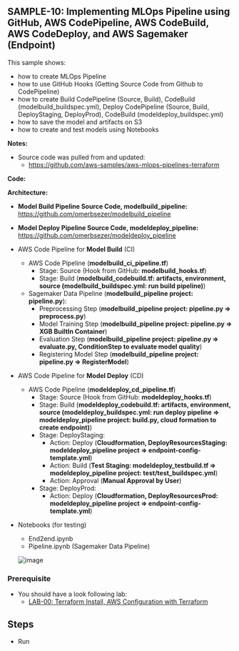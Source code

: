## SAMPLE-10: Implementing MLOps Pipeline using GitHub, AWS CodePipeline, AWS CodeBuild, AWS CodeDeploy, and AWS Sagemaker (Endpoint)

This sample shows:
- how to create MLOps Pipeline 
- how to use GitHub Hooks (Getting Source Code from Github to CodePipeline)
- how to create Build CodePipeline (Source, Build), CodeBuild (modelbuild_buildspec.yml), Deploy CodePipeline (Source, Build, DeployStaging, DeployProd), CodeBuild (modeldeploy_buildspec.yml)
- how to save the model and artifacts on S3
- how to create and test models using Notebooks

**Notes:**
- Source code was pulled from and updated:
  - https://github.com/aws-samples/aws-mlops-pipelines-terraform


**Code:** 

**Architecture:**
- **Model Build Pipeline Source Code, modelbuild_pipeline:**  https://github.com/omerbsezer/modelbuild_pipeline 
- **Model Deploy Pipeline Source Code, modeldeploy_pipeline:** https://github.com/omerbsezer/modeldeploy_pipeline
- AWS Code Pipeline for **Model Build** (CI)
  - AWS Code Pipeline (**modelbuild_ci_pipeline.tf**)
    - Stage: Source (Hook from GitHub: **modelbuild_hooks.tf**)
    - Stage: Build (**modelbuild_codebuild.tf: artifacts, environment, source (modelbuild_buildspec.yml: run build pipeline)**)
  - Sagemaker Data Pipeline (**modelbuild_pipeline project: pipeline.py**):
    - Preprocessing Step (**modelbuild_pipeline project: pipeline.py => preprocess.py**)
    - Model Training Step (**modelbuild_pipeline project: pipeline.py => XGB BuiltIn Container**)
    - Evaluation Step (**modelbuild_pipeline project: pipeline.py => evaluate.py, ConditionStep to evaluate model quality**)
    - Registering Model Step (**modelbuild_pipeline project: pipeline.py => RegisterModel**)
- AWS Code Pipeline for **Model Deploy** (CD)
  - AWS Code Pipeline (**modeldeploy_cd_pipeline.tf**)
    - Stage: Source (Hook from GitHub: **modeldeploy_hooks.tf**)
    - Stage: Build (**modeldeploy_codebuild.tf: artifacts, environment, source (modeldeploy_buildspec.yml: run deploy pipeline => modeldeploy_pipeline project: build.py,  cloud formation to create endpoint)**)  
    - Stage: DeployStaging:
      - Action: Deploy (**Cloudformation, DeployResourcesStaging: modeldeploy_pipeline project => endpoint-config-template.yml**)
      - Action: Build (**Test Staging: modeldeploy_testbuild.tf => modeldeploy_pipeline project: test/test_buildspec.yml**)
      - Action: Approval (**Manual Approval by User**)
    - Stage: DeployProd:
      - Action: Deploy (**Cloudformation, DeployResourcesProd: modeldeploy_pipeline project => endpoint-config-template.yml**)
- Notebooks (for testing)
  - End2end.ipynb
  - Pipeline.ipynb (Sagemaker Data Pipeline) 
    
   ![image](https://github.com/omerbsezer/Fast-Terraform/assets/10358317/09c0ac8a-0fe5-4877-8440-b29a22bad5cf)


### Prerequisite

- You should have a look following lab: 
  - [LAB-00: Terraform Install, AWS Configuration with Terraform](https://github.com/omerbsezer/Fast-Terraform/blob/main/LAB00-Terraform-Install-AWS-Configuration.md)


## Steps

- Run

```
```
